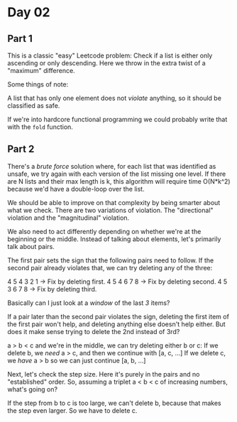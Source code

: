 # Day 02

## Part 1

This is a classic "easy" Leetcode problem: Check if a list is either only ascending or only descending. Here we throw in the extra twist of a "maximum" difference.

Some things of note:

A list that has only one element does not _violate_ anything, so it should be classified as safe.

If we're into hardcore functional programming we could probably write that with the `fold` function.

## Part 2

There's a _brute force_ solution where, for each list that was identified as unsafe, we try again with each version of the list missing one level. If there are N lists and their max length is k, this algorithm will require time O(N*k^2) because we'd have a double-loop over the list.

We should be able to improve on that complexity by being smarter about what we check. There are two variations of violation. The "directional" violation and the "magnitudinal" violation.

We also need to act differently depending on whether we're at the beginning or the middle. Instead of talking about elements, let's primarily talk about pairs.

The first pair sets the sign that the following pairs need to follow. If the second pair already violates that, we can try deleting any of the three:

4 5 4 3 2 1 -> Fix by deleting first.
4 5 4 6 7 8 -> Fix by deleting second.
4 5 3 6 7 8 -> Fix by deleting third.

Basically can I just look at a _window_ of the last _3_ items?

If a pair later than the second pair violates the sign, deleting the first item of the first pair won't help, and deleting anything else doesn't help either. But does it make sense trying to delete the 2nd instead of 3rd?

a > b < c and we're in the middle, we can try deleting either b or c:
  If we delete b, we _need_ a > c, and then we continue with [a, c, ...]
  If we delete c, we _have_ a > b so we can just continue [a, b, ...]

Next, let's check the step size. Here it's purely in the pairs and no "established" order. So, assuming a triplet
a < b < c of increasing numbers, what's going on?

If the step from b to c is too large, we can't delete b, because that makes the step even larger. So we have to delete c.
